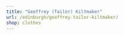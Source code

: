 ```yaml
---
title: "Geoffrey (Tailor) Kiltmaker"
url: /edinburgh/geoffrey-tailor-kiltmaker/
shop: clothes
---
```

